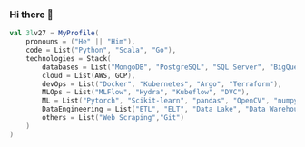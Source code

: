 ### Hi there 👋

```scala
val 3lv27 = MyProfile(
    pronouns = ("He" || "Him"),
    code = List("Python", "Scala", "Go"),
    technologies = Stack(
        databases = List("MongoDB", "PostgreSQL", "SQL Server", "BigQuery"),
        cloud = List(AWS, GCP),
        devOps = List("Docker", "Kubernetes", "Argo", "Terraform"),
        MLOps = List("MLFlow", "Hydra", "Kubeflow", "DVC"),
        ML = List("Pytorch", "Scikit-learn", "pandas", "OpenCV", "numpy"),
        DataEngineering = List("ETL", "ELT", "Data Lake", "Data Warehouse", "Argo Workflows", "Kafka", "Flink")
        others = List("Web Scraping","Git")
    )
)
```

<!--
**3lv27/3lv27** is a ✨ _special_ ✨ repository because its `README.md` (this file) appears on your GitHub profile.

Here are some ideas to get you started:

- 🔭 I’m currently working on ...
- 🌱 I’m currently learning ...
- 👯 I’m looking to collaborate on ...
- 🤔 I’m looking for help with ...
- 💬 Ask me about ...
- 📫 How to reach me: ...
- 😄 Pronouns: ...
- ⚡ Fun fact: ...
-->
